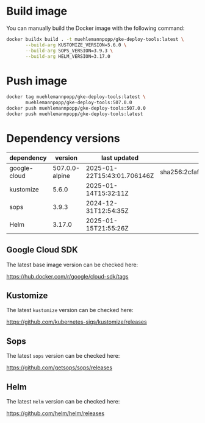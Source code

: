 # Build image

You can manually build the Docker image with the following command:

```bash
docker buildx build . -t muehlemannpopp/gke-deploy-tools:latest \
       --build-arg KUSTOMIZE_VERSION=5.6.0 \
       --build-arg SOPS_VERSION=3.9.3 \
       --build-arg HELM_VERSION=3.17.0
```

# Push image

```bash
docker tag muehlemannpopp/gke-deploy-tools:latest \
       muehlemannpopp/gke-deploy-tools:507.0.0
docker push muehlemannpopp/gke-deploy-tools:507.0.0
docker push muehlemannpopp/gke-deploy-tools:latest
```


# Dependency versions

| dependency   | version                 | last updated                 | digest                       |
|--------------|-------------------------|------------------------------|------------------------------|
| google-cloud | 507.0.0-alpine | 2025-01-22T15:43:01.706146Z | sha256:2cfaf692f2218e9d57c73a72adc56e488f8508c3dd152a8d4bbea05546d62e2a |
| kustomize    | 5.6.0        | 2025-01-14T15:32:11Z            |                              |
| sops         | 3.9.3             | 2024-12-31T12:54:35Z                 |                              |
| Helm         | 3.17.0             | 2025-01-15T21:55:26Z                 |                              |


## Google Cloud SDK

The latest base image version can be checked here:

<https://hub.docker.com/r/google/cloud-sdk/tags>


## Kustomize

The latest `kustomize` version can be checked here:

<https://github.com/kubernetes-sigs/kustomize/releases>


## Sops

The latest `sops` version can be checked here:

<https://github.com/getsops/sops/releases>


## Helm

The latest `Helm` version can be checked here:

<https://github.com/helm/helm/releases>
